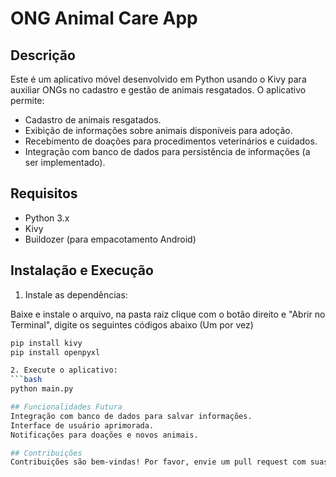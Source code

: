 # ONG Animal Care App

## Descrição
Este é um aplicativo móvel desenvolvido em Python usando o Kivy para auxiliar ONGs no cadastro e gestão de animais resgatados. O aplicativo permite:

- Cadastro de animais resgatados.
- Exibição de informações sobre animais disponíveis para adoção.
- Recebimento de doações para procedimentos veterinários e cuidados.
- Integração com banco de dados para persistência de informações (a ser implementado).

## Requisitos
- Python 3.x
- Kivy
- Buildozer (para empacotamento Android)

## Instalação e Execução

1. Instale as dependências:

Baixe e instale o arquivo, na pasta raiz clique com o botão direito e "Abrir no Terminal", digite os seguintes códigos abaixo (Um por vez)
   
   ```bash
   pip install kivy
   pip install openpyxl

2. Execute o aplicativo:
   ```bash
   python main.py

## Funcionalidades Futura
Integração com banco de dados para salvar informações.
Interface de usuário aprimorada.
Notificações para doações e novos animais.

## Contribuições
Contribuições são bem-vindas! Por favor, envie um pull request com suas sugestões e melhorias.

